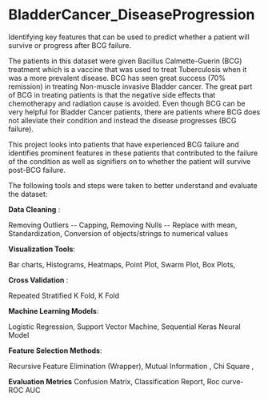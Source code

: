 # BladderCancer_DiseaseProgression
Identifying key features that can be used to predict whether a patient will survive or progress after BCG failure. 

The patients in this dataset were given Bacillus Calmette-Guerin (BCG) treatment which is a vaccine that was used to treat Tuberculosis when it was a more prevalent disease. 
BCG has seen great success (70% remission) in treating Non-muscle invasive Bladder cancer. The great part of BCG in treating patients is that the negative side effects that chemotherapy and radiation cause is avoided. 
Even though BCG can be very helpful for Bladder Cancer patients, there are patients where BCG does not alleviate their condition and instead the disease progresses (BCG failure). 

This project looks into patients that have experienced BCG failure and identifies prominent features in these patients that contributed to the failure of the condition as well as signifiers on to whether the patient will survive post-BCG failure. 

The following tools and steps were taken to better understand and evaluate the dataset:

**Data Cleaning** : 

Removing Outliers -- Capping, 
Removing Nulls -- Replace with mean, 
Standardization, 
Conversion of objects/strings to numerical values

**Visualization Tools**:

Bar charts,
Histograms,
Heatmaps,
Point Plot,
Swarm Plot,
Box Plots,

**Cross Validation** :

Repeated Stratified K Fold,
K Fold

**Machine Learning Models**:

Logistic Regression,
Support Vector Machine,
Sequential Keras Neural Model

**Feature Selection Methods**:

Recursive Feature Elimination (Wrapper),
Mutual Information ,
Chi Square ,

**Evaluation Metrics**
Confusion Matrix,
Classification Report,
Roc curve- ROC AUC
